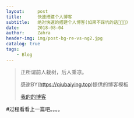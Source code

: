 ```yaml
---
layout:     post
title:      快速搭建个人博客
subtitle:   绝对快速的搭建个人博客(如果不踩坑的话🙈🙊🙉)
date:       2018-08-04
author:     Zahra
header-img: img/post-bg-re-vs-ng2.jpg
catalog: true
tags:
    - Blog
---
```


> 正所谓前人栽树，后人乘凉。
> 
> 感谢BY(https://qiubaiying.top)提供的博客模板
> 
> [我的的博客](https://Zahra.github.io)




#过程看看上一篇吧。。。。

